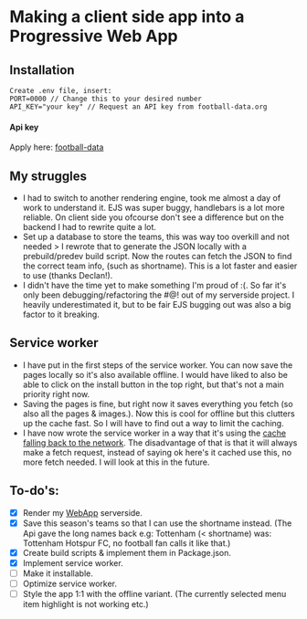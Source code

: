 # Making a client side app into a Progressive Web App

## Installation
```
Create .env file, insert:
PORT=0000 // Change this to your desired number
API_KEY="your key" // Request an API key from football-data.org
```

#### Api key
Apply here: [football-data](https://football-data.org)

## My struggles
- I had to switch to another rendering engine, took me almost a day of work to understand it. EJS was super buggy, handlebars is a lot more reliable. On client side you ofcourse don't see a difference but on the backend I had to rewrite quite a lot.
- Set up a database to store the teams, this was way too overkill and not needed > I rewrote that to generate the JSON locally with a prebuild/predev build script. Now the routes can fetch the JSON to find the correct team info, (such as shortname). This is a lot faster and easier to use (thanks Declan!).
- I didn't have the time yet to make something I'm proud of :(. So far it's only been debugging/refactoring the #@! out of my serverside project. I heavily underestimated it, but to be fair EJS bugging out was also a big factor to it breaking.

## Service worker
- I have put in the first steps of the service worker. You can now save the pages locally so it's also available offline. I would have liked to also be able to click on the install button in the top right, but that's not a main priority right now.
- Saving the pages is fine, but right now it saves everything you fetch (so also all the pages & images.). Now this is cool for offline but this clutters up the cache fast. So I will have to find out a way to limit the caching.
- I have now wrote the service worker in a way that it's using the [cache falling back to the network](https://developers.google.com/web/ilt/pwa/caching-files-with-service-worker#cache_falling_back_to_the_network). The disadvantage of that is that it will always make a fetch request, instead of saying ok here's it cached use this, no more fetch needed. I will look at this in the future.

## To-do's:
- [x] Render my [WebApp](https://gijslaarman.github.io/web-app-from-scratch-1920/) serverside.
- [x] Save this season's teams so that I can use the shortname instead. (The Api gave the long names back e.g: Tottenham (< shortname) was: Tottenham Hotspur FC, no football fan calls it like that.)
- [x] Create build scripts & implement them in Package.json.
- [x] Implement service worker.
- [ ] Make it installable.
- [ ] Optimize service worker.
- [ ] Style the app 1:1 with the offline variant. (The currently selected menu item highlight is not working etc.)